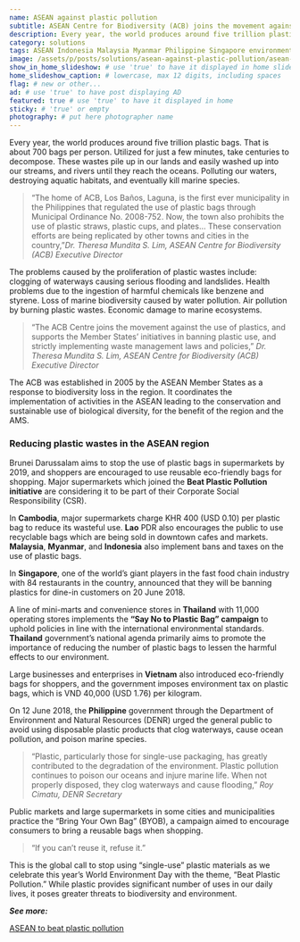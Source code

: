 ```yaml
---
name: ASEAN against plastic pollution
subtitle: ASEAN Centre for Biodiversity (ACB) joins the movement against the use of plastics, supports the initiatives in banning plastic use.
description: Every year, the world produces around five trillion plastic bags. That is about 700 bags per person. Utilized for just a few minutes, take centuries to decompose. These wastes pile up in our lands and easily washed up into our streams, and rivers until they reach the oceans. Polluting our waters, destroying aquatic habitats, and eventually kill marine species.
category: solutions
tags: ASEAN Indonesia Malaysia Myanmar Philippine Singapore environment-friendly initiative social-responsibility waste
image: /assets/p/posts/solutions/asean-against-plastic-pollution/asean-against-plastic-pollution.jpg
show_in_home_slideshow: # use 'true' to have it displayed in home slideshow
home_slideshow_caption: # lowercase, max 12 digits, including spaces
flag: # new or other...
ad: # use 'true' to have post displaying AD
featured: true # use 'true' to have it displayed in home
sticky: # 'true' or empty
photography: # put here photographer name
---
```


Every year, the world produces around five trillion plastic bags. That is about 700 bags per person. Utilized for just a few minutes, take centuries to decompose. These wastes pile up in our lands and easily washed up into our streams, and rivers until they reach the oceans. Polluting our waters, destroying aquatic habitats, and eventually kill marine species.

>“The home of ACB, Los Baños, Laguna, is the first ever municipality in the Philippines that regulated the use of plastic bags through Municipal Ordinance No. 2008-752. Now, the town also prohibits the use of plastic straws, plastic cups, and plates... These conservation efforts are being replicated by other towns and cities in the country,”_Dr. Theresa Mundita S. Lim, ASEAN Centre for Biodiversity (ACB) Executive Director_

The problems caused by the proliferation of plastic wastes include: clogging of waterways causing serious flooding and landslides. Health problems due to the ingestion of harmful chemicals like benzene and styrene. Loss of marine biodiversity caused by water pollution. Air pollution by burning plastic wastes. Economic damage to marine ecosystems.


>“The ACB Centre joins the movement against the use of plastics, and supports the Member States’ initiatives in banning plastic use, and strictly implementing waste management laws and policies,” _Dr. Theresa Mundita S. Lim, ASEAN Centre for Biodiversity (ACB) Executive Director_


The ACB was established in 2005 by the ASEAN Member States as a response to biodiversity loss in the region. It coordinates the implementation of activities in the ASEAN leading to the conservation and sustainable use of biological diversity, for the benefit of the region and the AMS.

### Reducing plastic wastes in the ASEAN region

Brunei Darussalam aims to stop the use of plastic bags in supermarkets by 2019, and shoppers are encouraged to use reusable eco-friendly bags for shopping. Major supermarkets which joined the **Beat Plastic Pollution initiative** are considering it to be part of their Corporate Social Responsibility (CSR).

In **Cambodia**, major supermarkets charge KHR 400 (USD 0.10) per plastic bag to reduce its wasteful use. **Lao** PDR also encourages the public to use recyclable bags which are being sold in downtown cafes and markets. **Malaysia**, **Myanmar**, and **Indonesia** also implement bans and taxes on the use of plastic bags.

In **Singapore**, one of the world’s giant players in the fast food chain industry with 84 restaurants in the country, announced that they will be banning plastics for dine-in customers on 20 June 2018.

A line of mini-marts and convenience stores in **Thailand** with 11,000 operating stores implements the **“Say No to Plastic Bag” campaign** to uphold policies in line with the international environmental standards. **Thailand** government’s national agenda primarily aims to promote the importance of reducing the number of plastic bags to lessen the harmful effects to our environment.

Large businesses and enterprises in **Vietnam** also introduced eco-friendly bags for shoppers, and the government imposes environment tax on plastic bags, which is VND 40,000 (USD 1.76) per kilogram.

On 12 June 2018, the **Philippine** government through the Department of Environment and Natural Resources (DENR) urged the general public to avoid using disposable plastic products that clog waterways, cause ocean pollution, and poison marine species.

>“Plastic, particularly those for single-use packaging, has greatly contributed to the degradation of the environment. Plastic pollution continues to poison our oceans and injure marine life. When not properly disposed, they clog waterways and cause flooding,” _Roy Cimatu, DENR Secretary_

Public markets and large supermarkets in some cities and municipalities practice the “Bring Your Own Bag” (BYOB), a campaign aimed to encourage consumers to bring a reusable bags when shopping.

>“If you can’t reuse it, refuse it.”

This is the global call to stop using “single-use” plastic materials as we celebrate this year’s World Environment Day with the theme, “Beat Plastic Pollution.” While plastic provides significant number of uses in our daily lives, it poses greater threats to biodiversity and environment.


**_See more:_**

[ASEAN to beat plastic pollution ](http://aseanbiodiversity.org/2018/06/27/asean-joins-movement-to-beat-plastic-pollution/)
